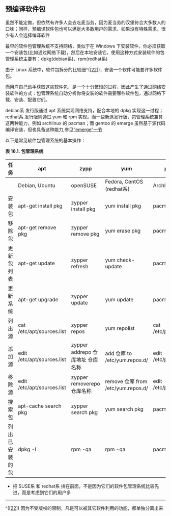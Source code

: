 ## 预编译软件包

虽然不能定做，但依然有许多人会去吃麦当劳，因为麦当劳的汉堡符合大多数人的口味；同样，预编译软件包也可以满足大多数用户的需求，如果没有特殊需求，很少有人会选择编译软件

最早的软件包管理系统不支持网络，类似于在 Windows
下安装软件，你必须获取一个安装包(比如通过网络下载)，然后在本地安装它。使用这种方式安装软件的包管理系统主要有：dpkg(debian系)、rpm(redhat系)

由于 Linux
系统中，软件包拆分的比较细^(\[[22](#ftn.id3069525)\])，安装一个软件可能要许多软件包。

而用户自己动手获取这些软件包，是一个十分繁琐的过程，因此产生了通过网络安装软件的方式：包管理系统自动分析你将安装的软件需要哪些软件包，通过网络下载、安装、配置它们。

debian系 发行版通过 apt 系统实现网络支持，配合本地的 dpkg
实现这一过程；redhat系 发行版则通过 yum 和 rpm
实现。而一些新派发行版，包管理系统兼具这两种能力，例如 archlinux 的
pacman；而 gentoo 的 emerge
虽然基于源代码编译安装，但也具备这种能力,参见[“emerge”一节](ch18s07.md "emerge")

以下是常见软件包管理系统的基本操作：

**表 16.1. 包管理系统**

| 任务           | apt                        | zypp                             | yum                                | pacman                | emerge                                |
|----------------|----------------------------|----------------------------------|------------------------------------|-----------------------|---------------------------------------|
|                | Debian, Ubuntu             | openSUSE                         | Fedora, CentOS (redhat系)          | Archlinux             | Gentoo                                |
| 安装包         | apt-get install pkg        | zypper install pkg               | yum install pkg                    | pacman -S pkg         | emerge pkg                            |
| 移除包         | apt-get remove pkg         | zypper remove pkg                | yum erase pkg                      | pacman -R pkg         | emerge -C pkg                         |
| 更新包列表     | apt-get update             | zypper refresh                   | yum check-update                   | pacman -Sy            | emerge --sync \| layman -S (添加仓库) |
| 更新系统       | apt-get upgrade            | zypper update                    | yum update                         | pacman -Su            | emerge -avuDN world                   |
| 列出源         | cat /etc/apt/sources.list  | zypper repos                     | yum repolist                       | cat /etc/pacman.conf  | layman -L                             |
| 添加源         | edit /etc/apt/sources.list | zypper addrepo 仓库地址 仓库名称 | add 仓库 to /etc/yum.repos.d/      | edit /etc/pacman.conf | layman -a                             |
| 移除源         | edit /etc/apt/sources.list | zypper removerepo 仓库名称       | remove 仓库 from /etc/yum.repos.d/ | edit /etc/pacman.conf | layman -d                             |
| 搜索包         | apt-cache search pkg       | zypper search pkg                | yum search pkg                     | pacman -Qs pkg        | emerge --search                       |
| 列出已安装的包 | dpkg -l                    | rpm -qa                          | rpm -qa                            | pacman -Qii           | cat /var/lib/portage \| more          |

- 把 SUSE系 和 redhat系
  排在前面，不是因为它们的软件包管理系统比较先进，而是考虑到它们的用户多

---

^(\[[22](#id3069525)\])
因为不受版权的限制，凡是可以被其它软件利用的功能，都单独分离出来
